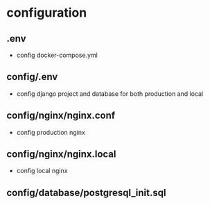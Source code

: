 # configuration
## .env
- config docker-compose.yml
## config/.env 
- config django project and database for both production and local
## config/nginx/nginx.conf
- config production nginx
## config/nginx/nginx.local
- config local nginx
## config/database/postgresql_init.sql
